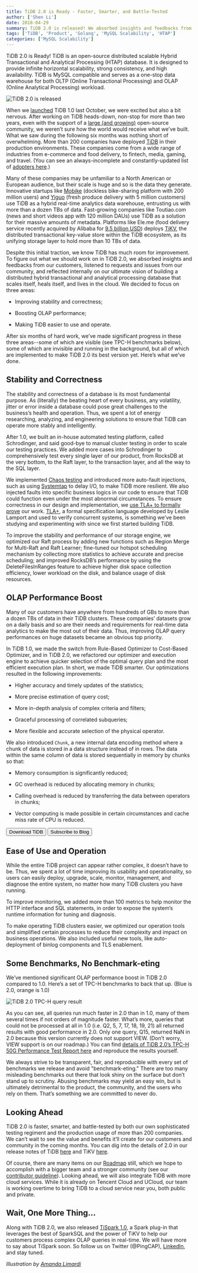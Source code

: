 ```yaml
---
title: TiDB 2.0 is Ready - Faster, Smarter, and Battle-Tested
author: ['Shen Li']
date: 2018-04-29
summary: TiDB 2.0 is released! We absorbed insights and feedbacks from our customers, listened to requests and issues from our community, and reflected internally on our ultimate vision of building a distributed hybrid transactional and analytical processing database that scales itself, heals itself, and lives in the cloud. 
tags: ['TiDB', 'Product', 'Golang', 'MySQL Scalability', 'HTAP']
categories: ['MySQL Scalability']
---
```


TiDB 2.0 is Ready! TiDB is an open-source distributed scalable Hybrid Transactional and Analytical Processing (HTAP) database. It is designed to provide infinite horizontal scalability, strong consistency, and high availability. TiDB is MySQL compatible and serves as a one-stop data warehouse for both OLTP (Online Transactional Processing) and OLAP (Online Analytical Processing) workload.

![TiDB 2.0 is released](media/tidb-2-0-announcement.jpg)

When we [launched](https://pingcap.com/blog/2017-10-17-announcement/#pingcap-launches-tidb-1-0-a-scalable-hybrid-database-solution) TiDB 1.0 last October, we were excited but also a bit nervous. After working on TiDB heads-down, non-stop for more than two years, even with the support of a [large (and growing)](https://github.com/pingcap) open-source community, we weren’t sure how the world would receive what we’ve built. What we saw during the following six months was nothing short of overwhelming. More than 200 companies have deployed [TiDB](http://bit.ly/tidb_repo_publication) in their production environments. These companies come from a wide range of industries from e-commerce and food delivery, to fintech, media, gaming, and travel. (You can see an always-incomplete and constantly-updated list of [adopters here](https://pingcap.com/docs/v3.0/adopters/).)

Many of these companies may be unfamiliar to a North American or European audience, but their scale is huge and so is the data they generate. Innovative startups like [Mobike](https://pingcap.com/blog/Use-Case-TiDB-in-Mobike/) (dockless bike-sharing platform with 200 million users) and [Yiguo](https://www.datanami.com/2018/02/22/hybrid-database-capturing-perishable-insights-yiguo/) (fresh produce delivery with 5 million customers) use TiDB as a hybrid real-time analytics data warehouse, entrusting us with more than a dozen TBs of data. Fast-growing companies like Toutiao.com (news and short videos app with 120 million DAUs) use TiDB as a solution for their massive amounts of metadata. Platforms like Ele.me (food delivery service recently acquired by Alibaba for [9.5 billion USD](https://www.bloomberg.com/news/articles/2018-04-02/alibaba-buys-ele-me-in-deal-that-implies-9-5b-enterprise-value)) deploys [TiKV](https://github.com/pingcap/tikv), the distributed transactional key-value store within the TiDB ecosystem, as its unifying storage layer to hold more than 10 TBs of data.

Despite this initial traction, we know TiDB has much room for improvement. To figure out what we should work on in TiDB 2.0, we absorbed insights and feedbacks from our customers, listened to requests and issues from our community, and reflected internally on our ultimate vision of building a distributed hybrid transactional and analytical processing database that scales itself, heals itself, and lives in the cloud. We decided to focus on three areas:

* Improving stability and correctness;

* Boosting OLAP performance;

* Making TiDB easier to use and operate.

After six months of hard work, we’ve made significant progress in these three areas--some of which are visible (see TPC-H benchmarks below), some of which are invisible and running in the background, but all of which are implemented to make TiDB 2.0 its best version yet. Here’s what we’ve done.

## Stability and Correctness

The stability and correctness of a database is its most fundamental purpose. As (literally) the beating heart of every business, any volatility, jitter or error inside a database could pose great challenges to the business’s health and operation. Thus, we spent a lot of energy researching, analyzing, and engineering solutions to ensure that TiDB can operate more stably and intelligently.

After 1.0, we built an in-house automated testing platform, called Schrodinger, and said good-bye to manual cluster testing in order to scale our testing practices. We added more cases into Schrodinger to comprehensively test every single layer of our product, from RocksDB at the very bottom, to the Raft layer, to the transaction layer, and all the way to the SQL layer.

We implemented [Chaos testing](https://thenewstack.io/chaos-tools-and-techniques-for-testing-the-tidb-distributed-newsql-database/) and introduced more auto-fault injections, such as using [Systemtap](https://sourceware.org/systemtap/) to delay I/O, to make TiDB more resilient. We also injected faults into specific business logics in our code to ensure that TiDB could function even under the most abnormal circumstances. To ensure correctness in our design and implementation, we [use TLA+ to formally prove](https://github.com/pingcap/tla-plus) our work. [TLA+](https://en.wikipedia.org/wiki/TLA%2B), a formal specification language developed by Leslie Lamport and used to verify concurrent systems, is something we’ve been studying and experimenting with since we first started building TiDB.

To improve the stability and performance of our storage engine, we optimized our Raft process by adding new functions such as Region Merge for Multi-Raft and Raft Learner; fine-tuned our hotspot scheduling mechanism by collecting more statistics to achieve accurate and precise scheduling; and improved RocksDB’s performance by using the DeleteFilesInRanges feature to achieve higher disk space collection efficiency, lower workload on the disk, and balance usage of disk resources.

## OLAP Performance Boost

Many of our customers have anywhere from hundreds of GBs to more than a dozen TBs of data in their TiDB clusters. These companies’ datasets grow on a daily basis and so are their needs and requirements for real-time data analytics to make the most out of their data. Thus, improving OLAP query performances on huge datasets became an obvious top priority.

In TiDB 1.0, we made the switch from Rule-Based Optimizer to Cost-Based Optimizer, and in TiDB 2.0, we refactored our optimizer and execution engine to achieve quicker selection of the optimal query plan and the most efficient execution plan. In short, we made TiDB smarter. Our optimizations resulted in the following improvements:

* Higher accuracy and timely updates of the statistics;

* More precise estimation of query cost;

* More in-depth analysis of complex criteria and filters;

* Graceful processing of correlated subqueries;

* More flexible and accurate selection of the physical operator.

We also introduced `Chunk`, a new internal data encoding method where a chunk of data is stored in a data structure instead of in rows. The data within the same column of data is stored sequentially in memory by chunks so that:

* Memory consumption is significantly reduced;

* GC overhead is reduced by allocating memory in chunks;

* Calling overhead is reduced by transferring the data between operators in chunks;

* Vector computing is made possible in certain circumstances and cache miss rate of CPU is reduced.

<div class="trackable-btns">
    <a href="/download" onclick="trackViews('TiDB 2.0 is Ready - Faster, Smarter, and Battle-Tested', 'download-tidb-btn-middle')"><button>Download TiDB</button></a>
    <a href="https://share.hsforms.com/1e2W03wLJQQKPd1d9rCbj_Q2npzm" onclick="trackViews('TiDB 2.0 is Ready - Faster, Smarter, and Battle-Tested', 'subscribe-blog-btn-middle')"><button>Subscribe to Blog</button></a>
</div>

## Ease of Use and Operation

While the entire TiDB project can appear rather complex, it doesn’t have to be. Thus, we spent a lot of time improving its usability and operationality, so users can easily deploy, upgrade, scale, monitor, management, and diagnose the entire system, no matter how many TiDB clusters you have running.

To improve monitoring, we added more than 100 metrics to help monitor the HTTP interface and SQL statements, in order to expose the system’s runtime information for tuning and diagnosis.

To make operating TiDB clusters easier, we optimized our operation tools and simplified certain processes to reduce their complexity and impact on business operations. We also included useful new tools, like auto-deployment of binlog components and TLS enablement.

## Some Benchmarks, No Benchmark-eting

We’ve mentioned significant OLAP performance boost in TiDB 2.0 compared to 1.0. Here’s a set of TPC-H benchmarks to back that up. (Blue is 2.0, orange is 1.0)

![TiDB 2.0 TPC-H query result](media/tpch-query-result.png)

As you can see, all queries run much faster in 2.0 than in 1.0, many of them several times if not orders of magnitude faster. What’s more, queries that could not be processed at all in 1.0 (i.e. Q2, 5, 7, 17, 18, 19, 21) all returned results with good performance in 2.0. Only one query, Q15, returned NaN in 2.0 because this version currently does not support VIEW. (Don’t worry, VIEW support is on our roadmap.) You can find [details of TiDB 2.0’s TPC-H 50G Performance Test Report here](https://github.com/pingcap/docs/blob/release-2.0/v2.0/benchmark/tpch.md) and reproduce the results yourself.

We always strive to be transparent, fair, and reproducible with every set of benchmarks we release and avoid "benchmark-eting." There are too many misleading benchmarks out there that look shiny on the surface but don’t stand up to scrutiny. Abusing benchmarks may yield an easy win, but is ultimately detrimental to the product, the community, and the users who rely on them. That’s something we are committed to never do.

## Looking Ahead

TiDB 2.0 is faster, smarter, and battle-tested by both our own sophisticated testing regiment and the production usage of more than 200 companies. We can’t wait to see the value and benefits it’ll create for our customers and community in the coming months. You can dig into the details of 2.0 in our release notes of TiDB [here](https://github.com/pingcap/tidb/releases/tag/v2.0.0) and TiKV [here](https://github.com/pingcap/tikv/releases/tag/v2.0.0).

Of course, there are many items on our [Roadmap](https://github.com/pingcap/docs/blob/release-2.0/v2.0/ROADMAP.md) still, which we hope to accomplish with a bigger team and a stronger community (see our [contributor guideline](https://github.com/pingcap/tidb/blob/master/CONTRIBUTING.md)). Looking ahead, we will also integrate TiDB with more cloud services. While it is already on Tencent Cloud and UCloud, our team is working overtime to bring TiDB to a cloud service near you, both public and private.

## Wait, One More Thing...

Along with TiDB 2.0, we also released [TiSpark 1.0](https://github.com/pingcap/tispark/releases/tag/1.0), a Spark plug-in that leverages the best of SparkSQL and the power of TiKV to help our customers process complex OLAP queries in real-time. We will have more to say about TiSpark soon. So follow us on Twitter (@PingCAP), [LinkedIn](https://www.linkedin.com/company/pingcap/), and stay tuned.

*Illustration by [Amanda Limardi](https://www.upwork.com/o/profiles/users/_~0111fdbe9a7fb1f46e/)*

